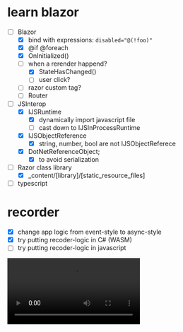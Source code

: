 
# learn blazor
- [ ] Blazor
  - [x] bind with expressions: `disabled="@(!foo)"`
  - [x] @if @foreach
  - [x] OnInitialized()
  - [ ] when a rerender happend?
    - [x] StateHasChanged()
    - [ ] user click?
  - [ ] razor custom tag?
  - [ ] Router
- [ ] JSInterop
  - [x] IJSRuntime
    - [x] dynamically import javascript file
    - [ ] cast down to IJSInProcessRuntime
  - [x] IJSObjectReference
    - [x] string, number, bool are not IJSObjectReferece
  - [x] DotNetReferenceObject;
    - [x] to avoid serialization 
- [ ] Razor class library
  - [x] _content/[library]/[static_resource_files]
- [ ] typescript

# recorder
- [x] change app logic from event-style to async-style
- [x] try putting recoder-logic in C# (WASM)
- [ ] try putting recoder-logic in javascript 

<video controls>
  <source src="demo.mov">
</video>